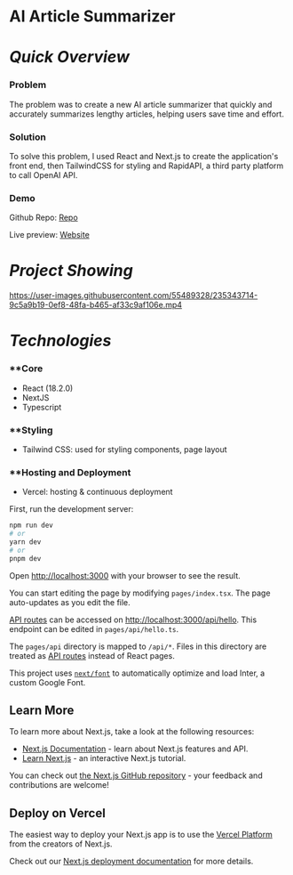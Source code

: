 **AI Article Summarizer**
==============

*Quick Overview*
==============

### **Problem**
The problem was to create a new AI article summarizer that quickly and accurately summarizes lengthy articles, helping users save time and effort.

### **Solution**
To solve this problem, I used React and Next.js to create the application's front end, then TailwindCSS for styling and RapidAPI, a third party platform to call OpenAI API.

### **Demo**
Github Repo: [Repo](https://github.com/phungo-hub/ai-summarizer)

Live preview: [Website](https://ai-summarizer-alpha.vercel.app/)

*Project Showing*
==============
https://user-images.githubusercontent.com/55489328/235343714-9c5a9b19-0ef8-48fa-b465-af33c9af106e.mp4


*Technologies*
==============

### **Core
  - React (18.2.0)
  - NextJS
  - Typescript
### **Styling
  - Tailwind CSS: used for styling components, page layout
### **Hosting and Deployment
  - Vercel: hosting & continuous deployment

First, run the development server:

```bash
npm run dev
# or
yarn dev
# or
pnpm dev
```

Open [http://localhost:3000](http://localhost:3000) with your browser to see the result.

You can start editing the page by modifying `pages/index.tsx`. The page auto-updates as you edit the file.

[API routes](https://nextjs.org/docs/api-routes/introduction) can be accessed on [http://localhost:3000/api/hello](http://localhost:3000/api/hello). This endpoint can be edited in `pages/api/hello.ts`.

The `pages/api` directory is mapped to `/api/*`. Files in this directory are treated as [API routes](https://nextjs.org/docs/api-routes/introduction) instead of React pages.

This project uses [`next/font`](https://nextjs.org/docs/basic-features/font-optimization) to automatically optimize and load Inter, a custom Google Font.

## Learn More

To learn more about Next.js, take a look at the following resources:

- [Next.js Documentation](https://nextjs.org/docs) - learn about Next.js features and API.
- [Learn Next.js](https://nextjs.org/learn) - an interactive Next.js tutorial.

You can check out [the Next.js GitHub repository](https://github.com/vercel/next.js/) - your feedback and contributions are welcome!

## Deploy on Vercel

The easiest way to deploy your Next.js app is to use the [Vercel Platform](https://vercel.com/new?utm_medium=default-template&filter=next.js&utm_source=create-next-app&utm_campaign=create-next-app-readme) from the creators of Next.js.

Check out our [Next.js deployment documentation](https://nextjs.org/docs/deployment) for more details.
